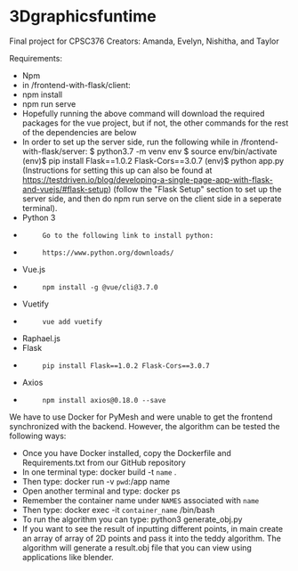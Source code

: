 # 3Dgraphicsfuntime
Final project for CPSC376
Creators: Amanda, Evelyn, Nishitha, and Taylor

Requirements:
- Npm
-  in /frontend-with-flask/client:
-  npm install
-  npm run serve
-  Hopefully running the above command will download the required packages for the vue project, but if not, the other commands for the rest of the dependencies are below
-  In order to set up the server side, run the following while in /frontend-with-flask/server:
$ python3.7 -m venv env
$ source env/bin/activate
(env)$ pip install Flask==1.0.2 Flask-Cors==3.0.7
(env)$ python app.py
(Instructions for setting this up can also be found at https://testdriven.io/blog/developing-a-single-page-app-with-flask-and-vuejs/#flask-setup)  (follow the "Flask Setup" section to set up the server side, and then do npm run serve on the client side in a seperate terminal).
- Python 3
-          Go to the following link to install python:
-          https://www.python.org/downloads/
- Vue.js
-          npm install -g @vue/cli@3.7.0
- Vuetify
-          vue add vuetify
- Raphael.js
- Flask
-          pip install Flask==1.0.2 Flask-Cors==3.0.7
- Axios
-          npm install axios@0.18.0 --save

We have to use Docker for PyMesh and were unable to get the frontend synchronized with the backend. However, the algorithm can
be tested the following ways:
- Once you have Docker installed, copy the Dockerfile and Requirements.txt from our GitHub repository
- In one terminal type: docker build -t `name` .
- Then type: docker run -v `pwd`:/app name
- Open another terminal and type: docker ps
- Remember the container name under `NAMES` associated with `name`
- Then type: docker exec -it `container_name` /bin/bash
- To run the algorithm you can type: python3 generate_obj.py
- If you want to see the result of inputting different points, in main create an array of array of 2D points and 
pass it into the teddy algorithm. 
The algorithm will generate a result.obj file that you can view using applications like blender.
